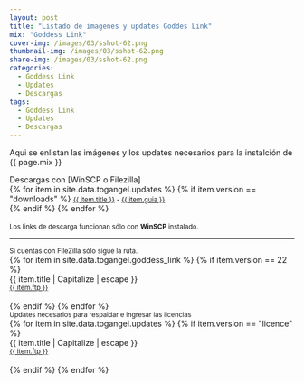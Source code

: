 ```yaml
---
layout: post
title: "Listado de imagenes y updates Goddes Link"
mix: "Goddess Link"
cover-img: /images/03/sshot-62.png
thumbnail-img: /images/03/sshot-62.png
share-img: /images/03/sshot-62.png
categories:
  - Goddess Link
  - Updates
  - Descargas
tags:
  - Goddess Link
  - Updates
  - Descargas
---
```

Aqui se enlistan las imágenes y los updates necesarios para la instalción de {{ page.mix }}

<section>
	<div class="card border-info">
		<div class="card-header">
			Descargas con [WinSCP o Filezilla]
		</div>
		<div class="card-body">
			{% for item in site.data.togangel.updates %}
				{% if item.version == "downloads" %}
				<small>
					<a class="link-dark" href="{{ item.url }}">{{ item.title }}</a> - <a class="link-dark" href="{{ item.url2 }}">{{ item.guia }}</a><br>
				</small>
				{% endif %}
			{% endfor %}
		</div>
	</div>
	<br>
	<div class="alert alert-info alert-dismissable">
		<small>Los links de descarga funcionan sólo con <b>WinSCP</b> instalado.</small>
		<hr>
		<small>Si cuentas con FileZilla sólo sigue la ruta.</small>
	</div>
</section>

<section>
    {% for item in site.data.togangel.goddess_link %}
      {% if item.version == 22 %}
	<div class="card border-info">
		<div class="card-header">
			{{ item.title | Capitalize | escape }}
		</div>
		<div class="card-body">
			<small>
				<a class="card-text link-dark" href="winscp-ftp://TecnicoGC;x-name=Winsystems;x-utf=1;x-proxyport=1;x-ftppasvmode=0@{{ site.data.togangel.ftp }}{{ item.ftp }}">{{ item.ftp }}</a>
			</small>
		</div>
	</div>
	<br>
		{% endif %}
    {% endfor %}
</section>

<section>
	<div class="alert alert-info alert-dismissable">
		<small>Updates necesarios para respaldar e ingresar las licencias</small>
	</div>
	{% for item in site.data.togangel.updates %}
	{% if item.version == "licence" %}
	<div class="card border-info">
		<div class="card-header">
			{{ item.title | Capitalize | escape }}
		</div>
		<div class="card-body">
			<small>
				<a class="link-dark" href="winscp-ftp://TecnicoGC;x-name=Winsystems;x-utf=1;x-proxyport=1;x-ftppasvmode=0@{{ site.data.togangel.ftp }}{{ item.ftp }}">{{ item.ftp }}</a>
			</small>
		</div>
	</div>
	<br>
		{% endif %}
    {% endfor %}
</section>
